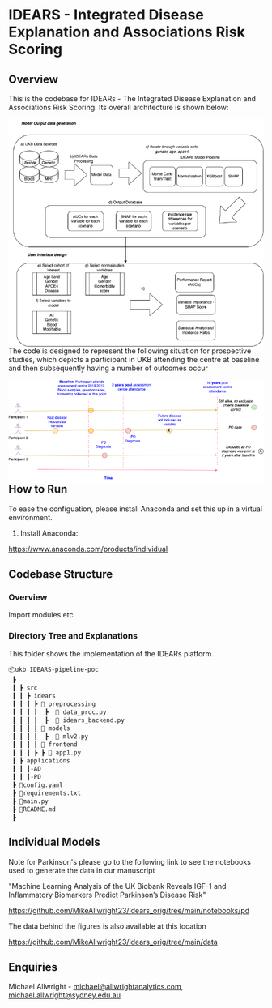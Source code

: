 
# IDEARS - Integrated Disease Explanation and Associations Risk Scoring

## Overview

This is the codebase for IDEARs - The Integrated Disease Explanation and Associations Risk Scoring. Its overall architecture is shown below:


<img src="fig2.png"
     alt="Markdown Monster icon"
     style="float: left; margin-right: 10px;" />


The code is designed to represent the following situation for prospective studies, which depicts a participant in UKB attending the centre at baseline and then subsequently having a number of outcomes occur

<img src="fig1.png"
     alt="Markdown Monster icon"
     style="float: left; margin-right: 10px;" />


## How to Run
To ease the configuation, please install Anaconda and set this up in a virtual environment. 

1. Install Anaconda:

https://www.anaconda.com/products/individual


## Codebase Structure

### Overview
Import modules etc.

### Directory Tree and Explanations

This folder shows the implementation of the IDEARs platform.

```
📦ukb_IDEARS-pipeline-poc
 ┣ 
 ┃ ┣ src
 ┃ ┃ ┣ idears
 ┃ ┃ ┃ ┣ 📂 preprocessing        
 ┃ ┃ ┃ ┃  ┣  📜 data_proc.py
 ┃ ┃ ┃ ┃  ┣  📜 idears_backend.py 
 ┃ ┃ ┃ ┃ 📂 models
 ┃ ┃ ┃ ┃  ┣  📜 mlv2.py       
 ┃ ┃ ┃ ┃ 📂 frontend
 ┃ ┃ ┃ ┣ ┣ 📜 app1.py
 ┃ ┣ applications
 ┃ ┃ ┃-AD
 ┃ ┃ ┃-PD
 ┣ 📜config.yaml
 ┣ 📜requirements.txt
 ┣ 📜main.py
 ┣ 📜README.md
 ┣
```


## Individual Models

Note for Parkinson's please go to the following link to see the notebooks used to generate the data in our manuscript

"Machine Learning Analysis of the UK Biobank Reveals IGF-1 and Inflammatory Biomarkers Predict Parkinson’s Disease Risk"

https://github.com/MikeAllwright23/idears_orig/tree/main/notebooks/pd

The data behind the figures is also available at this location

https://github.com/MikeAllwright23/idears_orig/tree/main/data

## Enquiries

Michael Allwright - michael@allwrightanalytics.com, michael.allwright@sydney.edu.au

